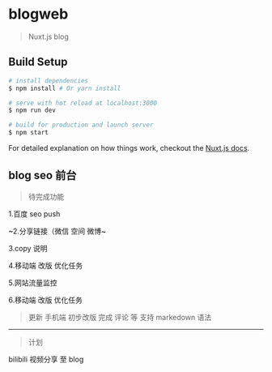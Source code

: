 # blogweb

> Nuxt.js blog

## Build Setup

``` bash
# install dependencies
$ npm install # Or yarn install

# serve with hot reload at localhost:3000
$ npm run dev

# build for production and launch server
$ npm start
```

For detailed explanation on how things work, checkout the [Nuxt.js docs](https://github.com/nuxt/nuxt.js).

## blog seo 前台

> 待完成功能

1.百度 seo push

~2.分享链接（微信 空间 微博~

3.copy 说明

4.移动端 改版 优化任务

5.网站流量监控

6.移动端 改版 优化任务

> 更新
手机端 初步改版 完成
评论 等 支持 markedown 语法

---
>计划

bilibili 视频分享 至 blog